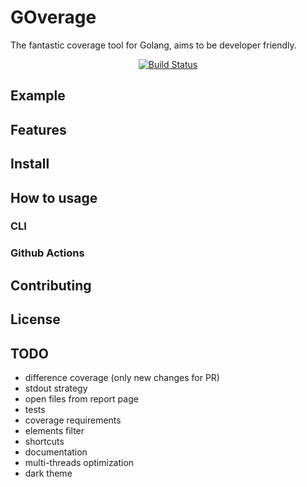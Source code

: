# GOverage

The fantastic coverage tool for Golang, aims to be developer friendly.

<p align="center">
    <a href="https://github.com/icedelect/goverage/actions"><img src="https://github.com/icedelect/goverage/workflows/ci/badge.svg" alt="Build Status"></a>
</p>

## Example

## Features

## Install

## How to usage

### CLI

### Github Actions

## Contributing

## License

## TODO

- difference coverage (only new changes for PR)
- stdout strategy
- open files from report page
- tests
- coverage requirements
- elements filter
- shortcuts
- documentation
- multi-threads optimization
- dark theme
